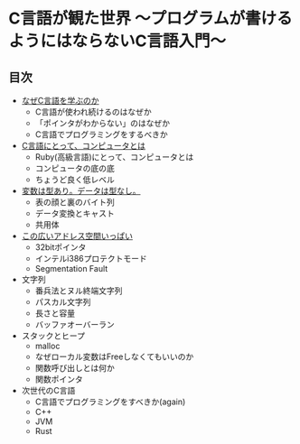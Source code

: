 # C言語が観た世界 〜プログラムが書けるようにはならないC言語入門〜

## 目次

* [なぜC言語を学ぶのか](https://tmbrms.github.io/c-lang-world/1/why_do_you_learn_clang.html)
    * C言語が使われ続けるのはなぜか
    * 「ポインタがわからない」のはなぜか
    * C言語でプログラミングをするべきか
* [C言語にとって、コンピュータとは](https://tmbrms.github.io/c-lang-world/2/whats_computer_for_clang.html)
    * Ruby(高級言語)にとって、コンピュータとは
    * コンピュータの底の底
    * ちょうど良く低レベル
* [変数は型あり。データは型なし。](https://tmbrms.github.io/c-lang-world/3/variable_has_its_type_data_has_no.html)
    * 表の顔と裏のバイト列
    * データ変換とキャスト
    * 共用体
* [この広いアドレス空間いっぱい](https://tmbrms.github.io/c-lang-world/4/how_wide_the_address_space_is.html)
    * 32bitポインタ
    * インテルi386プロテクトモード
    * Segmentation Fault
* 文字列
    * 番兵法とヌル終端文字列
    * パスカル文字列
    * 長さと容量
    * バッファオーバーラン
* スタックとヒープ
    * malloc
    * なぜローカル変数はFreeしなくてもいいのか
    * 関数呼び出しとは何か
    * 関数ポインタ
* 次世代のC言語
    * C言語でプログラミングをすべきか(again)
    * C++
    * JVM
    * Rust


